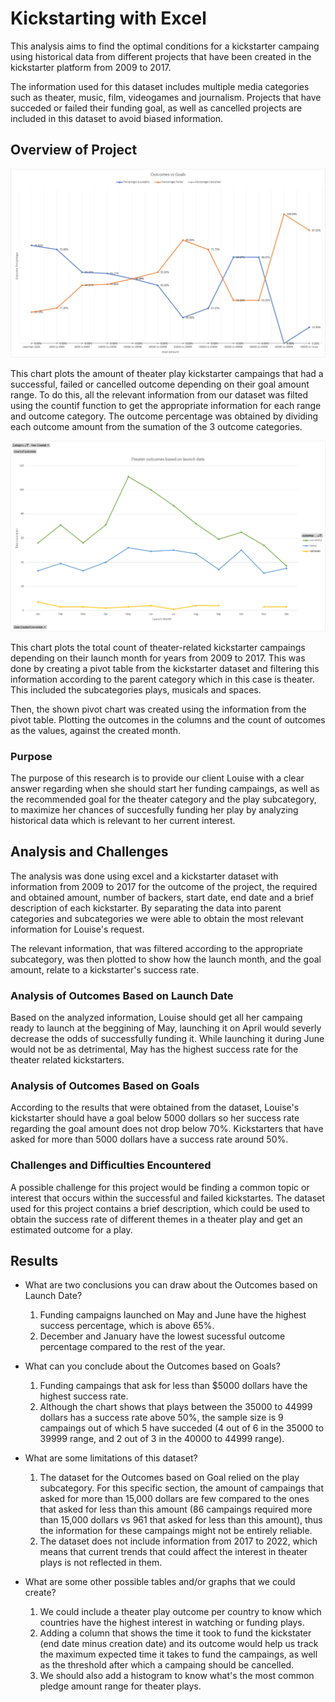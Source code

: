 # Kickstarting with Excel
This analysis aims to find the optimal conditions for a kickstarter campaing using historical data from different projects that have been created in the kickstarter platform from 2009 to 2017. 

The information used for this dataset includes multiple media categories such as theater, music, film, videogames and journalism. Projects that have succeded or failed their funding goal, as well as cancelled projects are included in this dataset to avoid biased information.

## Overview of Project
![Outcomes vs goals](/Resources/Outcomes_vs_Goals.png)

This chart plots the amount of theater play kickstarter campaings that had a successful, failed or cancelled outcome depending on their goal amount range. To do this, all the relevant information from our dataset was filted using the countif function to get the appropriate information for each range and outcome category. The outcome percentage was obtained by dividing each outcome amount from the sumation of the 3 outcome categories.

![Outcomes vs launch date](/Resources/Theater_Outcomes_vs_Launch.png)

This chart plots the total count of theater-related kickstarter campaings depending on their launch month for years from 2009 to 2017. This was done by creating a pivot table from the kickstarter dataset and filtering this information according to the parent category which in this case is theater. This included the subcategories plays, musicals and spaces. 

Then, the shown pivot chart was created using the information from the pivot table. Plotting the outcomes in the columns and the count of outcomes as the values, against the created month. 

### Purpose
The purpose of this research is to provide our client Louise with a clear answer regarding when she should start her funding campaings, as well as the recommended goal for the theater category and the play subcategory, to maximize her chances of succesfully funding her play by analyzing historical data which is relevant to her current interest.

## Analysis and Challenges
The analysis was done using excel and a kickstarter dataset with information from 2009 to 2017 for the outcome of the project, the required and obtained amount, number of backers, start date, end date and a brief description of each kickstarter. By separating the data into parent categories and subcategories we were able to obtain the most relevant information for Louise's request. 

The relevant information, that was filtered according to the appropriate subcategory, was then plotted to show how the launch month, and the goal amount, relate to a kickstarter's success rate. 

### Analysis of Outcomes Based on Launch Date
Based on the analyzed information, Louise should get all her campaing ready to launch at the beggining of May, launching it on April would severly decrease the odds of successfully funding it. While launching it during June would not be as detrimental, May has the highest success rate for the theater related kickstarters.

### Analysis of Outcomes Based on Goals
According to the results that were obtained from the dataset, Louise's kickstarter should have a goal below 5000 dollars so her success rate regarding the goal amount does not drop below 70%. Kickstarters that have asked for more than 5000 dollars have a success rate around 50%.

### Challenges and Difficulties Encountered
A possible challenge for this project would be finding a common topic or interest that occurs within the successful and failed kickstartes. The dataset used for this project contains a brief description, which could be used to obtain the success rate of different themes in a theater play and get an estimated outcome for a play.

## Results
- What are two conclusions you can draw about the Outcomes based on Launch Date?
  1. Funding campaigns launched on May and June have the highest success percentage, which is above 65%.
  2. December and January have the lowest sucessful outcome percentage compared to the rest of the year.

- What can you conclude about the Outcomes based on Goals?
  1. Funding campaings that ask for less than $5000 dollars have the highest success rate. 
  2. Although the chart shows that plays between the 35000 to 44999 dollars has a success rate above 50%, the sample size is 9 campaings out of which 5 have succeded (4 out of 6 in the 35000 to 39999 range, and 2 out of 3 in the 40000 to 44999 range).

- What are some limitations of this dataset?
  1. The dataset for the Outcomes based on Goal relied on the play subcategory. For this specific section, the amount of campaings that asked for more than 15,000 dollars are few compared to the ones that asked for less than this amount (86 campaings required more than 15,000 dollars vs 961 that asked for less than this amount), thus the information for these campaings might not be entirely reliable.
  2. The dataset does not include information from 2017 to 2022, which means that current trends that could affect the interest in theater plays is not reflected in them.

- What are some other possible tables and/or graphs that we could create?
  1. We could include a theater play outcome per country to know which countries have the highest interest in watching or funding plays.
  2. Adding a column that shows the time it took to fund the kickstater (end date minus creation date) and its outcome would help us track the maximum expected time it takes to fund the campaings, as well as the threshold after which a campaing should be cancelled.
  3. We should also add a histogram to know what's the most common pledge amount range for theater plays.
